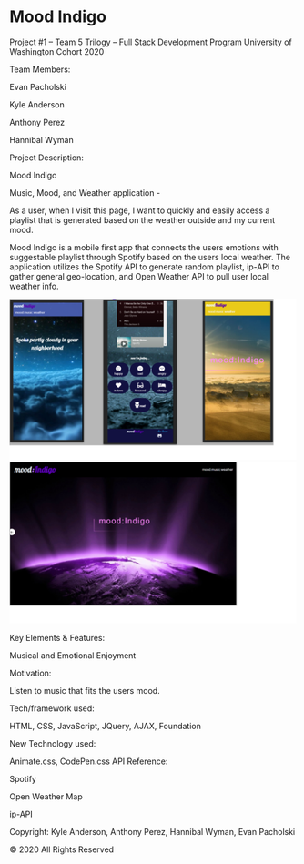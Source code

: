 # Mood Indigo
Project #1 – Team 5
Trilogy – Full Stack Development Program University of Washington Cohort 2020

Team Members:

Evan Pacholski

Kyle Anderson

Anthony Perez

Hannibal Wyman


Project Description:

Mood Indigo 

Music, Mood, and Weather application -

As a user, when I visit this page, I want to quickly and easily access a playlist that is generated based on the weather outside and my current mood. 

Mood Indigo is a mobile first app that connects the users emotions with suggestable playlist through Spotify based on the users local weather. The application utilizes the Spotify API to generate random playlist, ip-API to gather general geo-location, and Open Weather API to pull user local weather info.
 
![](images/MoodIndi-Phone.png)
![](images/MoodIndi-Desktop.png)

Key Elements & Features:

Musical and Emotional Enjoyment

Motivation:

Listen to music that fits the users mood.

Tech/framework used:

HTML, CSS, JavaScript, JQuery, AJAX, Foundation

New Technology used:

Animate.css, CodePen.css
API Reference:

Spotify

Open Weather Map

ip-API


Copyright:
Kyle Anderson, Anthony Perez, Hannibal Wyman, Evan Pacholski

© 2020 All Rights Reserved
